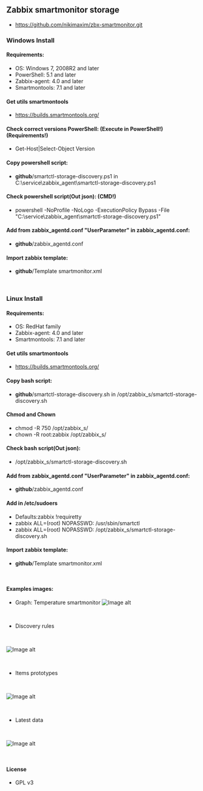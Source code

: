 ## Zabbix smartmonitor storage
- https://github.com/nikimaxim/zbx-smartmonitor.git

### Windows Install 
#### Requirements:
- OS: Windows 7, 2008R2 and later
- PowerShell: 5.1 and later
- Zabbix-agent: 4.0 and later
- Smartmontools: 7.1 and later

#### Get utils smartmontools
- https://builds.smartmontools.org/

#### Check correct versions PowerShell: (Execute in PowerShell!) (Requirements!)
- Get-Host|Select-Object Version

#### Copy powershell script:
- **github**/smartctl-storage-discovery.ps1 in C:\service\zabbix_agent\smartctl-storage-discovery.ps1

#### Check powershell script(Out json): (CMD!)
- powershell -NoProfile -NoLogo -ExecutionPolicy Bypass -File "C:\service\zabbix_agent\smartctl-storage-discovery.ps1"

#### Add from zabbix_agentd.conf "UserParameter" in zabbix_agentd.conf:
- **github**/zabbix_agentd.conf

#### Import zabbix template:
- **github**/Template smartmonitor.xml

<br/>

### Linux Install 
#### Requirements:
- OS: RedHat family
- Zabbix-agent: 4.0 and later
- Smartmontools: 7.1 and later

#### Get utils smartmontools
- https://builds.smartmontools.org/

#### Copy bash script:
- **github**/smartctl-storage-discovery.sh in /opt/zabbix_s/smartctl-storage-discovery.sh

#### Chmod and Chown
- chmod -R 750 /opt/zabbix_s/
- chown -R root:zabbix /opt/zabbix_s/

#### Check bash script(Out json):
- /opt/zabbix_s/smartctl-storage-discovery.sh

#### Add from zabbix_agentd.conf "UserParameter" in zabbix_agentd.conf:
- **github**/zabbix_agentd.conf

#### Add in /etc/sudoers
- Defaults:zabbix !requiretty
- zabbix  ALL=(root) NOPASSWD: /usr/sbin/smartctl
- zabbix  ALL=(root) NOPASSWD: /opt/zabbix_s/smartctl-storage-discovery.sh

#### Import zabbix template:
- **github**/Template smartmonitor.xml

<br/>

#### Examples images:
- Graph: Temperature smartmonitor
![Image alt](https://github.com/nikimaxim/zbx-smartmonitor/blob/master/img/1.png)

<br/>

- Discovery rules

<br/>

![Image alt](https://github.com/nikimaxim/zbx-smartmonitor/blob/master/img/2.png)

<br/>

- Items prototypes

<br/>

![Image alt](https://github.com/nikimaxim/zbx-smartmonitor/blob/master/img/3.png)

<br/>

- Latest data

<br/>

![Image alt](https://github.com/nikimaxim/zbx-smartmonitor/blob/master/img/4.png)

<br/>

#### License
- GPL v3
